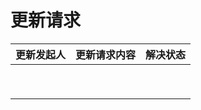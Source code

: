 # 更新请求

| 更新发起人 | 更新请求内容 | 解决状态 |
| :---: | :----: | :--: |
|       |        |      |
|       |        |      |
|       |        |      |
|       |        |      |
|       |        |      |
|       |        |      |
|       |        |      |
|       |        |      |
|       |        |      |

